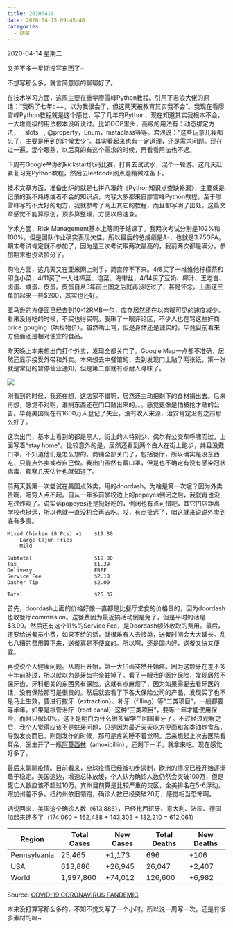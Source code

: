 ```yaml
---
title: 20200414
date: 2020-04-15 09:45:40
categories:
  - 随笔
---
```

2020-04-14 星期二

又差不多一星期没写东西了~

不想写那么多，就言简意赅的聊聊好了。

在技术学习方面，这周主要在重学廖雪峰Python教程。引用下君浪大佬的原话：“我码了七年c++，以为我很会了，但这两天被教育其实我不会”。我现在看廖雪峰Python教程就是这个感觉，写了几年的Python，现在知道其实我根本不会，一大堆高级的用法根本没听说过。比如OOP里头，高级的用法有：动态绑定方法，\_\_slots\_\_, @property，Enum，metaclass等等。君浪说：“这些玩意儿我都忘了，主要是用到的时候太少”。其实看起来也有一定道理，还是需求问题。现在过一遍，混个眼熟，以后真的有这个需求的时候，再看看用法也不迟。

下周有Google举办的kickstart代码比赛，打算去试试水，混个一轮游。这几天赶紧复习完Python教程，然后去leetcode刷点题稍微准备下。

技术文章方面，准备出炉的就是七拼八凑的《Python知识点查缺补漏》，主要就是记录的我不熟练或者不会的知识点，内容大多都来自廖雪峰Python教程。至于廖雪峰写的不太好的地方，我就参考了网上其它的教程，而且都写明了出处。这篇文章感觉不能算原创，顶多算整理，方便以后速查。

学术方面，Risk Management基本上等同于结课了。我两次考试分别是102%和100%，但是团队作业确实表现欠佳，所以最后的总成绩是A-，也就是3.75GPA。期末考试肯定就不参加了，因为是三次考试取两次最高的，我前两次都是满分，参加期末也没法拉分了。

购物方面，这几天又在亚米网上剁手，简直停不下来。4/8买了一堆维他柠檬茶和即食小菜，4/11买了一大堆榨菜、泡菜、海带丝，4/14买了豆奶、椰汁、王老吉、卤蛋、咸蛋、皮蛋。皮蛋自从5年前出国之后就再没吃过了，甚是怀念。上面这三单加起来一共$200，其实也还好。

亚马逊的方便面已经去到10-12RMB一包，库存居然还在以肉眼可见的速度减少。看来没得吃的时候，不买也得买啊。我瞅了一眼评论区，不少人也在骂这些奸商price gouging（哄抬物价）。虽然嘴上骂，但是身体还是诚实的，毕竟目前看来方便面还是相对便宜的食品。

昨天晚上本来想出门打个外卖，发现全都关门了。Google Map一点都不准确，居然还显示接受外带和外卖。本来想去中餐馆的，去到发现门上贴了两张纸，第一张就是常见的暂停营业通知，但是第二张就有点耐人寻味了。

![](https://raw.githubusercontent.com/oscarcx123/hexo_resource/master/img/20200414_close_notice.jpg)

刚看到的时候，我还在想，这店家不错啊，居然还主动把剩下的食材捐出去。后来再想，感觉不对啊，谁捐东西还在门口贴出来的。。。感觉更像是怕被抢才贴的公告。毕竟美国现在有1600万人登记了失业，没有收入来源，治安肯定没有之前那么好了。

这次出门，基本上看到的都是黑人，街上的人特别少，偶尔有公交车呼啸而过，上面写着“stay home”。比较意外的是，居然还看到两个白人在街上跑步，并且没戴口罩，不知道他们是怎么想的。商铺全部关门了，包括餐厅，所以确实是没东西吃，只能点外卖或者自己做。我出门虽然有戴口罩，但是也不确定有没有感染冠状病毒，观察几天估计也就知道了。

前两天我第一次尝试在美国点外卖，用的doordash。为啥是第一次呢？因为外卖贵啊，咱穷人点不起。自从一年多前学校边上的popeyes倒闭之后，我就再也没吃过炸鸡了。说实话popeyes还是挺好吃的，倒闭也有点可惜吧，其它门店距离学校也挺远，所以也就一直没机会再去吃。哎，有点扯远了，咱这就来说说外卖到底有多贵。

```
Mixed Chicken (8 Pcs) x1    $19.80
    Large Cajun Fries
    Mild

Subtotal                    $19.80
Tax                         $1.39
Delivery                    FREE
Service Fee                 $2.18
Dasher Tip                  $2.00

Total                       $25.37
```

首先，doordash上面的价格好像一直都是比餐厅堂食的价格贵的，因为doordash也收餐厅commission。送餐费因为最近搞活动倒是免了，但是平时的话是$3.99。然后还有这个11%的Service Fee，是Doordash额外收取的费用。最后，还要给送餐员小费，如果不给的话，就很难有人去接单，送餐时间会大大延长。乱七八糟的费用算下来，送餐真是不便宜的。所以啊，还是国内好，送餐又快又便宜。

再说说个人健康问题。从周日开始，第一大臼齿突然开始疼。因为这颗牙在差不多十年前补过，所以就以为是牙齿完全蛀掉了。看了一眼我的医疗保险，发现居然不保牙齿，牙科相关的东西另有保险。这就有点麻烦了，因为如果需要去看牙医的话，没有保险那可是很贵的。然后就去看了下各大保险公司的产品，发现买了也不是马上生效，要进行拔牙（extraction）、补牙（filling）等“二类项目”，一般都要等半年。如果是根管治疗（root canal）这种“三类项目”，要等一年才能使用保险，而且只保50%。这下是明白为什么很多留学生回国看牙了。不过经过观察之后，我个人觉得应该不是蛀牙问题，只是因为最近天天吃方便面和各类油炸食品，导致发炎而已。刚刚发作的时候，那可是疼的睡不着觉啊。后来想起上次去医院看耳朵，医生开了一瓶[阿莫西林](https://zh.wikipedia.org/wiki/%E9%98%BF%E8%8E%AB%E8%A5%BF%E6%9E%97)（amoxicillin），还剩下一半，就拿来吃。现在感觉好多了。

最后来聊聊疫情。目前看来，全球疫情已经被初步遏制，欧洲的情况已经开始逐渐趋于稳定。美国这边，增速总体放缓，个人认为确诊人数仍然会突破100万，但是死亡人数应该不超过10万。宾州目前算是比较严重的灾区，全美排名在5-6浮动，跟加州差不多。纽约州依旧领跑，确诊人数已经突破20万，感觉相当恐怖啊。

话说回来，美国这个确诊人数（613,886），已经比西班牙、意大利、法国、德国加起来还多了（174,060 + 162,488 + 143,303 + 132,210 = 612,061）

| Region       | Total Cases | New Cases | Total Deaths | New Deaths |
|--------------|-------------|-----------|--------------|------------|
| Pennsylvania | 25,465      | +1,173    | 696          | +106       |
| USA          | 613,886     | +26,945   | 26,047       | +2,407     |
| World        | 1,997,860   | +74,012   | 126,600      | +6,982     |

Source: [COVID-19 CORONAVIRUS PANDEMIC](https://www.worldometers.info/coronavirus/)

本来没打算写那么多的，不知不觉又写了一个小时。所以说一周写一次，还是有很多素材的嘛~